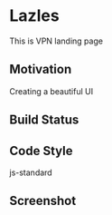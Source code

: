 # Lazles
This is VPN landing page

## Motivation
Creating a beautiful UI

## Build Status


## Code Style

js-standard

## Screenshot


